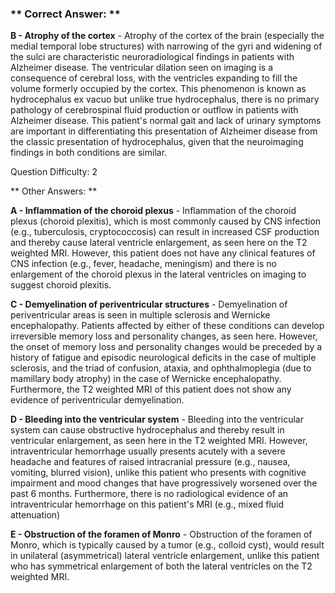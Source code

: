 ### ** Correct Answer: **

**B - Atrophy of the cortex** - Atrophy of the cortex of the brain (especially the medial temporal lobe structures) with narrowing of the gyri and widening of the sulci are characteristic neuroradiological findings in patients with Alzheimer disease. The ventricular dilation seen on imaging is a consequence of cerebral loss, with the ventricles expanding to fill the volume formerly occupied by the cortex. This phenomenon is known as hydrocephalus ex vacuo but unlike true hydrocephalus, there is no primary pathology of cerebrospinal fluid production or outflow in patients with Alzheimer disease. This patient's normal gait and lack of urinary symptoms are important in differentiating this presentation of Alzheimer disease from the classic presentation of hydrocephalus, given that the neuroimaging findings in both conditions are similar.

Question Difficulty: 2

** Other Answers: **

**A - Inflammation of the choroid plexus** - Inflammation of the choroid plexus (choroid plexitis), which is most commonly caused by CNS infection (e.g., tuberculosis, cryptococcosis) can result in increased CSF production and thereby cause lateral ventricle enlargement, as seen here on the T2 weighted MRI. However, this patient does not have any clinical features of CNS infection (e.g., fever, headache, meningism) and there is no enlargement of the choroid plexus in the lateral ventricles on imaging to suggest choroid plexitis.

**C - Demyelination of periventricular structures** - Demyelination of periventricular areas is seen in multiple sclerosis and Wernicke encephalopathy. Patients affected by either of these conditions can develop irreversible memory loss and personality changes, as seen here. However, the onset of memory loss and personality changes would be preceded by a history of fatigue and episodic neurological deficits in the case of multiple sclerosis, and the triad of confusion, ataxia, and ophthalmoplegia (due to mamillary body atrophy) in the case of Wernicke encephalopathy. Furthermore, the T2 weighted MRI of this patient does not show any evidence of periventricular demyelination.

**D - Bleeding into the ventricular system** - Bleeding into the ventricular system can cause obstructive hydrocephalus and thereby result in ventricular enlargement, as seen here in the T2 weighted MRI. However, intraventricular hemorrhage usually presents acutely with a severe headache and features of raised intracranial pressure (e.g., nausea, vomiting, blurred vision), unlike this patient who presents with cognitive impairment and mood changes that have progressively worsened over the past 6 months. Furthermore, there is no radiological evidence of an intraventricular hemorrhage on this patient's MRI (e.g., mixed fluid attenuation)

**E - Obstruction of the foramen of Monro** - Obstruction of the foramen of Monro, which is typically caused by a tumor (e.g., colloid cyst), would result in unilateral (asymmetrical) lateral ventricle enlargement, unlike this patient who has symmetrical enlargement of both the lateral ventricles on the T2 weighted MRI.

